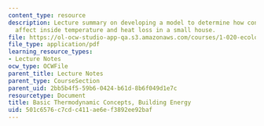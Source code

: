 ```yaml
---
content_type: resource
description: Lecture summary on developing a model to determine how construction materials
  affect inside temperature and heat loss in a small house.
file: https://ol-ocw-studio-app-qa.s3.amazonaws.com/courses/1-020-ecology-ii-engineering-for-sustainability-spring-2008/501c6576c7cdc411ae6ef3892ee92baf_lec8_9.pdf
file_type: application/pdf
learning_resource_types:
- Lecture Notes
ocw_type: OCWFile
parent_title: Lecture Notes
parent_type: CourseSection
parent_uid: 2bb5b4f5-59b6-0424-b61d-8b6f049d1e7c
resourcetype: Document
title: Basic Thermodynamic Concepts, Building Energy
uid: 501c6576-c7cd-c411-ae6e-f3892ee92baf
---
```

